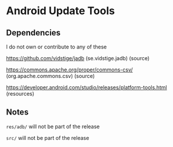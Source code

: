 # Android Update Tools

## Dependencies
I do not own or contribute to any of these

https://github.com/vidstige/jadb (se.vidstige.jadb) (source)

https://commons.apache.org/proper/commons-csv/ (org.apache.commons.csv) (source)

https://developer.android.com/studio/releases/platform-tools.html (resources)

## Notes
`res/adb/` will not be part of the release

`src/` will not be part of the release

